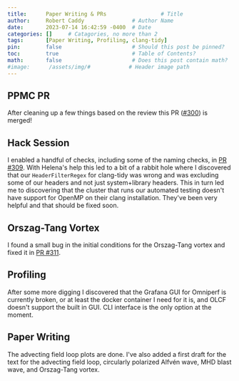 ```yaml
---
title:      Paper Writing & PRs                 # Title
author:     Robert Caddy               # Author Name
date:       2023-07-14 16:42:59 -0400  # Date
categories: []     # Catagories, no more than 2
tags:       [Paper Writing, Profiling, clang-tidy]                     # Tags, any number
pin:        false                      # Should this post be pinned?
toc:        true                       # Table of Contents?
math:       false                      # Does this post contain math?
#image:      /assets/img/#            # Header image path
---
```

## PPMC PR

After cleaning up a few things based on the review this PR ([#300](https://github.com/cholla-hydro/cholla/pull/300)) is merged!

## Hack Session

I enabled a handful of checks, including some of the naming checks, in [PR #309](https://github.com/cholla-hydro/cholla/pull/309). With Helena's help this led to a bit of a rabbit hole where I discovered that our `HeaderFilterRegex` for clang-tidy was wrong and was excluding some of our headers and not just system+library headers. This in turn led me to discovering that the cluster that runs our automated testing doesn't have support for OpenMP on their clang installation. They've been very helpful and that should be fixed soon.

## Orszag-Tang Vortex

I found a small bug in the initial conditions for the Orszag-Tang vortex and fixed it in [PR #311](https://github.com/cholla-hydro/cholla/pull/311).

## Profiling

After some more digging I discovered that the Grafana GUI for Omniperf is currently broken, or at least the docker container I need for it is, and OLCF doesn't support the built in GUI. CLI interface is the only option at the moment.

## Paper Writing

The advecting field loop plots are done. I've also added a first draft for the text for the advecting field loop, circularly polarized Alfvén wave, MHD blast wave, and Orszag-Tang vortex.
